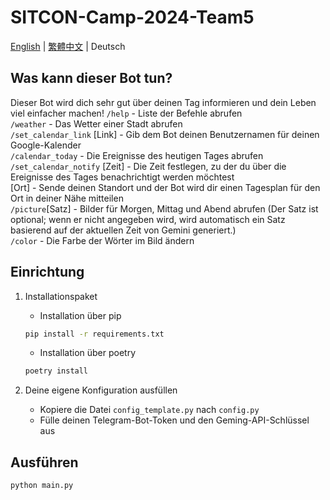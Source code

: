 # SITCON-Camp-2024-Team5

[English](README.md) | [繁體中文](README.zh-TW.md) | Deutsch

## Was kann dieser Bot tun?

Dieser Bot wird dich sehr gut über deinen Tag informieren und dein Leben viel einfacher machen!
`/help` - Liste der Befehle abrufen  
`/weather` - Das Wetter einer Stadt abrufen  
`/set_calendar_link` [Link] - Gib dem Bot deinen Benutzernamen für deinen Google-Kalender  
`/calendar_today` - Die Ereignisse des heutigen Tages abrufen  
`/set_calendar_notify` [Zeit] - Die Zeit festlegen, zu der du über die Ereignisse des Tages benachrichtigt werden möchtest  
[Ort] - Sende deinen Standort und der Bot wird dir einen Tagesplan für den Ort in deiner Nähe mitteilen  
`/picture`[Satz] - Bilder für Morgen, Mittag und Abend abrufen (Der Satz ist optional; wenn er nicht angegeben wird, wird automatisch ein Satz basierend auf der aktuellen Zeit von Gemini generiert.)  
`/color` - Die Farbe der Wörter im Bild ändern  

## Einrichtung

1. Installationspaket

   - Installation über pip

   ```bash
   pip install -r requirements.txt
   ```

   - Installation über poetry

   ```bash
   poetry install
   ```

2. Deine eigene Konfiguration ausfüllen

   - Kopiere die Datei `config_template.py` nach `config.py`
   - Fülle deinen Telegram-Bot-Token und den Geming-API-Schlüssel aus

## Ausführen

```bash
python main.py
```
